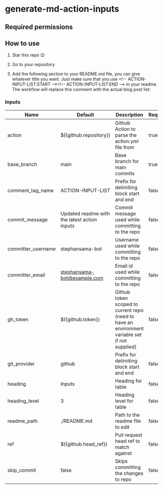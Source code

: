# generate-md-action-inputs

## Required permissions

## How to use

1. Star this repo 😉

1. Go to your repository

1. Add the following section to your README.md file, you can give whatever title you want. Just make sure that you use \<!-- ACTION-INPUT-LIST:START -->\<!-- ACTION-INPUT-LIST:END --> in your readme. The workflow will replace this comment with the actual blog post list:

<!-- ACTION-INPUT-LIST:START -->

### Inputs
| Name               | Default                                      | Description                                                                                    | Required |
| ------------------ | -------------------------------------------- | ---------------------------------------------------------------------------------------------- | -------- |
| action             | ${{github.repository}}                       | Github Action to parse the action.yml file from                                                | true     |
| base_branch        | main                                         | Base branch for main commits                                                                   | true     |
| comment_tag_name   | ACTION-INPUT-LIST                            | Prefix for delimiting block start and end                                                      | false    |
| commit_message     | Updated readme with the latest action inputs | Commit message used while committing to the repo                                               | false    |
| committer_username | stephansama-bot                              | Username used while committing to the repo                                                     | false    |
| committer_email    | stephansama-bot@example.com                  | Email id used while committing to the repo                                                     | false    |
| gh_token           | ${{github.token}}                            | Github token scoped to current repo (need to have an environment variable set if not supplied) | false    |
| git_provider       | github                                       | Prefix for delimiting block start and end                                                      | false    |
| heading            | Inputs                                       | Heading for table                                                                              | false    |
| heading_level      | 3                                            | Heading level for table                                                                        | false    |
| readme_path        | ./README.md                                  | Path to the readme file to edit                                                                | false    |
| ref                | ${{github.head_ref}}                         | Pull request head ref to match against                                                         | false    |
| skip_commit        | false                                        | Skips committing the changes to repo                                                           | false    |

<!-- ACTION-INPUT-LIST:END -->

